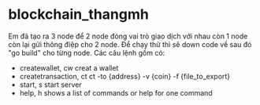# blockchain_thangmh
Em đã tạo ra 3 node để 2 node đóng vai trò giao dịch với nhau còn 1 node còn lại gửi thông điệp cho 2 node.
Để chạy thử thì sẽ down code về sau đó "go build" cho từng node.
Các câu lệnh gồm có:
+ createwallet, cw              creat a wallet
+ createtransaction, ct         ct -to {address} -v {coin} -f {file_to_export}
+ start, s                      start server
+ help, h                       shows a list of commands or help for one command
